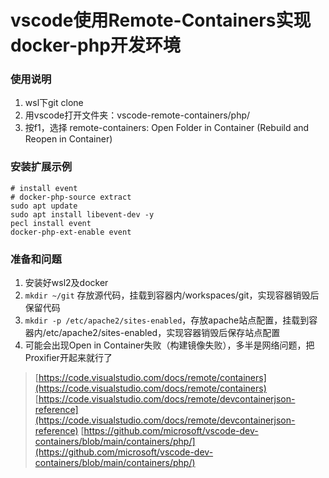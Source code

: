 # vscode使用Remote-Containers实现docker-php开发环境

### 使用说明
1. wsl下git clone
2. 用vscode打开文件夹：vscode-remote-containers/php/
3. 按f1，选择 remote-containers: Open Folder in Container (Rebuild and Reopen in Container)

### 安装扩展示例
```
# install event
# docker-php-source extract
sudo apt update
sudo apt install libevent-dev -y
pecl install event
docker-php-ext-enable event
```

### 准备和问题
1. 安装好wsl2及docker
2. `mkdir ~/git` 存放源代码，挂载到容器内/workspaces/git，实现容器销毁后保留代码
3. `mkdir -p /etc/apache2/sites-enabled`，存放apache站点配置，挂载到容器内/etc/apache2/sites-enabled，实现容器销毁后保存站点配置
4. 可能会出现Open in Container失败（构建镜像失败），多半是网络问题，把Proxifier开起来就行了

> [https://code.visualstudio.com/docs/remote/containers](https://code.visualstudio.com/docs/remote/containers)
> [https://code.visualstudio.com/docs/remote/devcontainerjson-reference](https://code.visualstudio.com/docs/remote/devcontainerjson-reference)
> [https://github.com/microsoft/vscode-dev-containers/blob/main/containers/php/](https://github.com/microsoft/vscode-dev-containers/blob/main/containers/php/)
